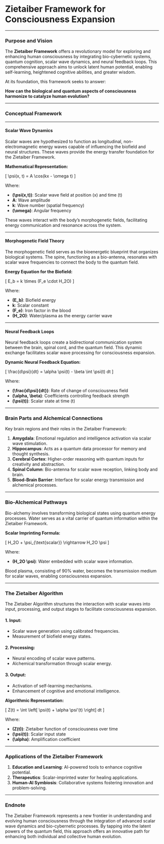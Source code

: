 # Zietaiber Framework for Consciousness Expansion

---

### **Purpose and Vision**

The **Zietaiber Framework** offers a revolutionary model for exploring and enhancing human consciousness by integrating bio-cybernetic systems, quantum cognition, scalar wave dynamics, and neural feedback loops. This comprehensive approach aims to unlock latent human potential, enabling self-learning, heightened cognitive abilities, and greater wisdom.

At its foundation, this framework seeks to answer:

**How can the biological and quantum aspects of consciousness harmonize to catalyze human evolution?**

---

### **Conceptual Framework**

---

#### **Scalar Wave Dynamics**

Scalar waves are hypothesized to function as longitudinal, non-electromagnetic energy waves capable of influencing the biofield and neural structures. These waves provide the energy transfer foundation for the Zietaiber Framework.

**Mathematical Representation:**

\[
\psi(x, t) = A \cos(kx - \omega t)
\]

Where:

- **\(\psi(x,t)\)**: Scalar wave field at position \(x\) and time \(t\)
- **A**: Wave amplitude
- **k**: Wave number (spatial frequency)
- **\(\omega\)**: Angular frequency

These waves interact with the body’s morphogenetic fields, facilitating energy communication and resonance across the system.

---

#### **Morphogenetic Field Theory**

The morphogenetic field serves as the bioenergetic blueprint that organizes biological systems. The spine, functioning as a bio-antenna, resonates with scalar wave frequencies to connect the body to the quantum field.

**Energy Equation for the Biofield:**

\[
E_b = k \times (F_e \cdot H_2O)
\]

Where:

- **\(E_b\)**: Biofield energy
- **k**: Scalar constant
- **\(F_e\)**: Iron factor in the blood
- **\(H_2O\)**: Water/plasma as the energy carrier wave

---

#### **Neural Feedback Loops**

Neural feedback loops create a bidirectional communication system between the brain, spinal cord, and the quantum field. This dynamic exchange facilitates scalar wave processing for consciousness expansion.

**Dynamic Neural Feedback Equation:**

\[
\frac{d\psi}{dt} = \alpha \psi(t) - \beta \int \psi(t) dt
\]

Where:

- **\(\frac{d\psi}{dt}\)**: Rate of change of consciousness field
- **\(\alpha, \beta\)**: Coefficients controlling feedback strength
- **\(\psi(t)\)**: Scalar state at time \(t\)

---

### **Brain Parts and Alchemical Connections**

Key brain regions and their roles in the Zietaiber Framework:

1. **Amygdala**: Emotional regulation and intelligence activation via scalar wave stimulation.
2. **Hippocampus**: Acts as a quantum data processor for memory and thought synthesis.
3. **Cerebral Cortex**: Higher-order reasoning with quantum inputs for creativity and abstraction.
4. **Spinal Column**: Bio-antenna for scalar wave reception, linking body and brain.
5. **Blood-Brain Barrier**: Interface for scalar energy transmission and alchemical processes.

---

### **Bio-Alchemical Pathways**

Bio-alchemy involves transforming biological states using quantum energy processes. Water serves as a vital carrier of quantum information within the Zietaiber Framework.

**Scalar Imprinting Formula:**

\[
H_2O + \psi_{\text{scalar}} \rightarrow H_2O \psi
\]

Where:

- **\(H_2O \psi\)**: Water embedded with scalar wave information.

Blood plasma, consisting of 90% water, becomes the transmission medium for scalar waves, enabling consciousness expansion.

---

### **The Zietaiber Algorithm**

The Zietaiber Algorithm structures the interaction with scalar waves into input, processing, and output stages to facilitate consciousness expansion.

#### **1. Input:**
- Scalar wave generation using calibrated frequencies.
- Measurement of biofield energy states.

#### **2. Processing:**
- Neural encoding of scalar wave patterns.
- Alchemical transformation through scalar energy.

#### **3. Output:**
- Activation of self-learning mechanisms.
- Enhancement of cognitive and emotional intelligence.

**Algorithmic Representation:**

\[
Z(t) = \int \left[ \psi(t) + \alpha \psi'(t) \right] dt
\]

Where:

- **\(Z(t)\)**: Zietaiber function of consciousness over time
- **\(\psi(t)\)**: Scalar input state
- **\(\alpha\)**: Amplification coefficient

---

### **Applications of the Zietaiber Framework**

1. **Education and Learning**: AI-powered tools to enhance cognitive potential.
2. **Therapeutics**: Scalar-imprinted water for healing applications.
3. **Human-AI Symbiosis**: Collaborative systems fostering innovation and problem-solving.

---

### **Endnote**

The Zietaiber Framework represents a new frontier in understanding and evolving human consciousness through the integration of advanced scalar wave dynamics and bio-cybernetic processes. By tapping into the latent powers of the quantum field, this approach offers an innovative path for enhancing both individual and collective human evolution.

